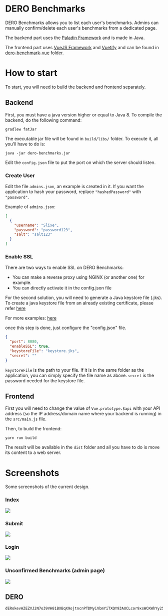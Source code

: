 # DERO Benchmarks

DERO Benchmarks allows you to list each user's benchmarks. Admins can manually confirm/delete each user's benchmarks from a dedicated page.

The backend part uses the [Paladin Framework](https://github.com/paladin-framework/paladin) and is made in Java.

The frontend part uses [VueJS Framework](https://vuejs.org/) and [Vuetify](https://vuetifyjs.com) and can be found in [dero-benchmark-vue](https://github.com/Slixe/dero-benchmarks/tree/master/dero-benchmark-vue) folder.

# How to start
To start, you will need to build the backend and frontend separately.

## Backend
First, you must have a java version higher or equal to Java 8.
To compile the backend, do the following command:
```
gradlew fatJar
```
The executable jar file will be found in `build/libs/` folder.
To execute it, all you'll have to do is:
```
java -jar dero-benchmarks.jar
```

Edit the `config.json` file to put the port on which the server should listen. 

### Create User
Edit the file `admins.json`, an example is created in it.
If you want the application to hash your password, replace `"hashedPassword"` with `"password"`.

Example of `admins.json`:
```json
[
  {
    "username": "Slixe",
    "password": "password123",
    "salt": "salt123"
  }
]
```

### Enable SSL
There are two ways to enable SSL on DERO Benchmarks:
- You can make a reverse proxy using NGINX (or another one) for example.
- You can directly activate it in the config.json file

For the second solution, you will need to generate a Java keystore file (.jks).
To create a java keystore file from an already existing certificate, please refer [here](https://stackoverflow.com/questions/906402/how-to-import-an-existing-x-509-certificate-and-private-key-in-java-keystore-to)

For more examples: [here](https://www.javacodegeeks.com/2014/07/java-keystore-tutorial.html)

once this step is done, just configure the "config.json" file.
```json
{
  "port": 8080,
  "enableSSL": true,
  "keystoreFile": "keystore.jks",
  "secret": ""
}
```
`keystoreFile` is the path to your file. If it is in the same folder as the application, you can simply specify the file name as above.
`secret` is the password needed for the keystore file.

## Frontend
First you will need to change the value of `Vue.prototype.$api` with your API address (so the IP address/domain name where your backend is running) in the `src/main.js` file.

Then, to build the frontend:
```
yarn run build
```
The result will be available in the `dist` folder and all you have to do is move its content to a web server.

# Screenshots
Some screenshots of the current design.

### Index
![](https://i.imgur.com/r3T2p0J.png)

### Submit
![](https://i.imgur.com/JoLyor7.png)

### Login
![](https://i.imgur.com/jmUFFJw.png)

### Unconfirmed Benchmarks (admin page)
![](https://i.imgur.com/ZZe0Atv.png)


## DERO
```
dERokevAZEZVJ2N7o39VH81BXBqX9ojtncnPTDMyiVbmYiTXQY93AUCLcor9xsWCKWhYy25ja89ikZWXWab9kXRB7LYfUmbQyS
```

